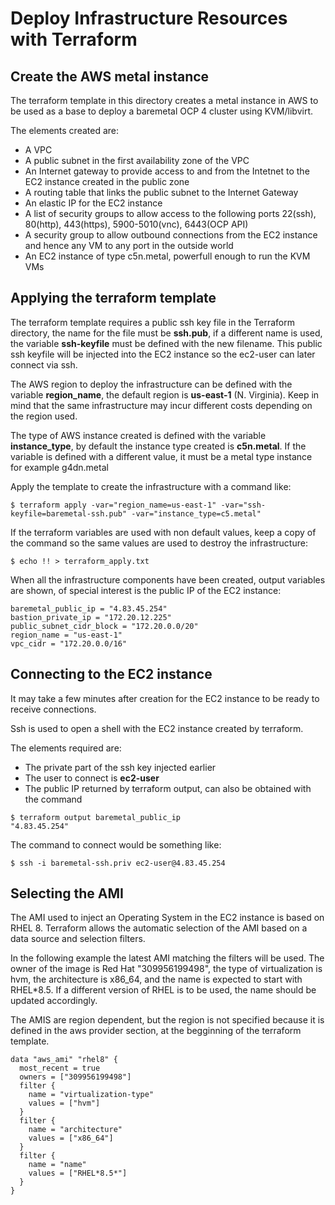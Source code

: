 # Deploy Infrastructure Resources with Terraform

## Create the AWS metal instance

The terraform template in this directory creates a metal instance in AWS to be used as a base to deploy a baremetal OCP 4 cluster using KVM/libvirt.

The elements created are:

* A VPC
* A public subnet in the first availability zone of the VPC
* An Internet gateway to provide access to and from the Intetnet to the EC2 instance created in the public zone
* A routing table that links the public subnet to the Internet Gateway
* An elastic IP for the EC2 instance 
* A list of security groups to allow access to the following ports 22(ssh), 80(http), 443(https), 5900-5010(vnc), 6443(OCP API)
* A security group to allow outbound connections from the EC2 instance and hence any VM to any port in the outside world
* An EC2 instance of type c5n.metal, powerfull enough to run the KVM VMs

## Applying the terraform template

The terraform template requires a public ssh key file in the Terraform directory, the name for the file must be __ssh.pub__, if a different name is used, the variable **ssh-keyfile** must be defined with the new filename.  This public ssh keyfile will be injected into the EC2 instance so the ec2-user can later connect via ssh.

The AWS region to deploy the infrastructure can be defined with the variable **region_name**, the default region is **us-east-1** (N. Virginia).  Keep in mind that the same infrastructure may incur different costs depending on the region used.

The type of AWS instance created is defined with the variable **instance_type**, by default the instance type created is **c5n.metal**.  If the variable is defined with a different value, it must be a metal type instance for example g4dn.metal

Apply the template to create the infrastructure with a command like:
```
$ terraform apply -var="region_name=us-east-1" -var="ssh-keyfile=baremetal-ssh.pub" -var="instance_type=c5.metal"
```
If the terraform variables are used with non default values, keep a copy of the command so the same values are used to destroy the infrastructure:
```
$ echo !! > terraform_apply.txt
```

When all the infrastructure components have been created, output variables are shown, of special interest is the public IP of the EC2 instance:

```
baremetal_public_ip = "4.83.45.254"
bastion_private_ip = "172.20.12.225"
public_subnet_cidr_block = "172.20.0.0/20"
region_name = "us-east-1"
vpc_cidr = "172.20.0.0/16"
```
## Connecting to the EC2 instance

It may take a few minutes after creation for the EC2 instance to be ready to receive connections.

Ssh is used to open a shell with the EC2 instance created by terraform.  

The elements required are:
* The private part of the ssh key injected earlier 
* The user to connect is **ec2-user**
* The public IP returned by terraform output, can also be obtained with the command
```
$ terraform output baremetal_public_ip
"4.83.45.254"
```
The command to connect would be something like:
```
$ ssh -i baremetal-ssh.priv ec2-user@4.83.45.254
```

## Selecting the AMI

The AMI used to inject an Operating System in the EC2 instance is based on RHEL 8.  Terraform allows the automatic selection of the AMI based on a data source and selection filters.

In the following example the latest AMI matching the filters will be used.  The owner of the image is Red Hat "309956199498", the type of virtualization is hvm, the architecture is x86_64, and the name is expected to start with RHEL\*8.5.  If a different version of RHEL is to be used, the name should be updated accordingly.

The AMIS are region dependent, but the region is not specified because it is defined in the aws provider section, at the begginning of the terraform template.

```
data "aws_ami" "rhel8" {
  most_recent = true
  owners = ["309956199498"]
  filter {
    name = "virtualization-type"
    values = ["hvm"]
  }
  filter {
    name = "architecture"
    values = ["x86_64"]
  }
  filter {
    name = "name"
    values = ["RHEL*8.5*"]
  }
}
```
